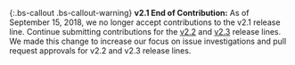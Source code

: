 {:.bs-callout .bs-callout-warning}
**v2.1 End of Contribution:**
As of September 15, 2018, we no longer accept contributions to the v2.1 release line. Continue submitting  contributions for the [v2.2](https://devdocs.magento.com/guides/v2.2/contributor-guide/contributing.html) and [v2.3](https://devdocs.magento.com/guides/v2.3/contributor-guide/contributing.html) release lines. We made this change to increase our focus on issue investigations and pull request approvals for v2.2 and v2.3 release lines.
